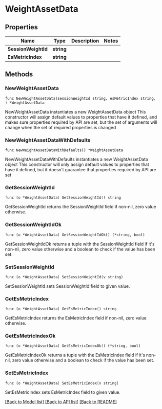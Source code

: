 # WeightAssetData

## Properties

Name | Type | Description | Notes
------------ | ------------- | ------------- | -------------
**SessionWeightId** | **string** |  | 
**EsMetricIndex** | **string** |  | 

## Methods

### NewWeightAssetData

`func NewWeightAssetData(sessionWeightId string, esMetricIndex string, ) *WeightAssetData`

NewWeightAssetData instantiates a new WeightAssetData object
This constructor will assign default values to properties that have it defined,
and makes sure properties required by API are set, but the set of arguments
will change when the set of required properties is changed

### NewWeightAssetDataWithDefaults

`func NewWeightAssetDataWithDefaults() *WeightAssetData`

NewWeightAssetDataWithDefaults instantiates a new WeightAssetData object
This constructor will only assign default values to properties that have it defined,
but it doesn't guarantee that properties required by API are set

### GetSessionWeightId

`func (o *WeightAssetData) GetSessionWeightId() string`

GetSessionWeightId returns the SessionWeightId field if non-nil, zero value otherwise.

### GetSessionWeightIdOk

`func (o *WeightAssetData) GetSessionWeightIdOk() (*string, bool)`

GetSessionWeightIdOk returns a tuple with the SessionWeightId field if it's non-nil, zero value otherwise
and a boolean to check if the value has been set.

### SetSessionWeightId

`func (o *WeightAssetData) SetSessionWeightId(v string)`

SetSessionWeightId sets SessionWeightId field to given value.


### GetEsMetricIndex

`func (o *WeightAssetData) GetEsMetricIndex() string`

GetEsMetricIndex returns the EsMetricIndex field if non-nil, zero value otherwise.

### GetEsMetricIndexOk

`func (o *WeightAssetData) GetEsMetricIndexOk() (*string, bool)`

GetEsMetricIndexOk returns a tuple with the EsMetricIndex field if it's non-nil, zero value otherwise
and a boolean to check if the value has been set.

### SetEsMetricIndex

`func (o *WeightAssetData) SetEsMetricIndex(v string)`

SetEsMetricIndex sets EsMetricIndex field to given value.



[[Back to Model list]](../README.md#documentation-for-models) [[Back to API list]](../README.md#documentation-for-api-endpoints) [[Back to README]](../README.md)


